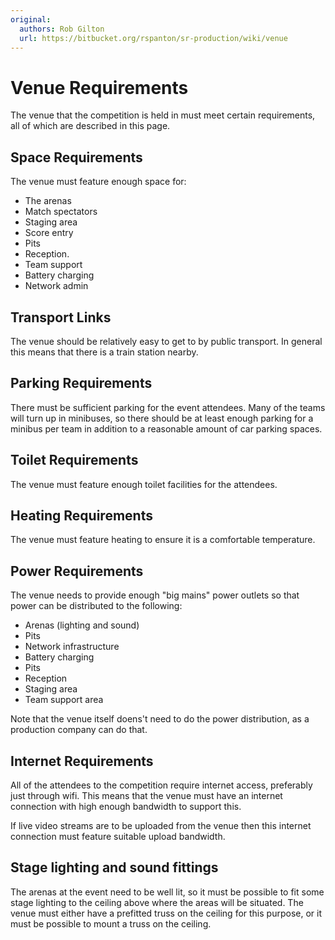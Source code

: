 ```yaml
---
original:
  authors: Rob Gilton
  url: https://bitbucket.org/rspanton/sr-production/wiki/venue
---
```

# Venue Requirements

The venue that the competition is held in must meet certain
requirements, all of which are described in this page.

## Space Requirements

The venue must feature enough space for:

 * The arenas
 * Match spectators
 * Staging area
 * Score entry
 * Pits
 * Reception.
 * Team support
 * Battery charging
 * Network admin

## Transport Links

The venue should be relatively easy to get to by public transport.  In
general this means that there is a train station nearby.

## Parking Requirements

There must be sufficient parking for the event attendees.  Many of the
teams will turn up in minibuses, so there should be at least enough
parking for a minibus per team in addition to a reasonable amount of
car parking spaces.

## Toilet Requirements

The venue must feature enough toilet facilities for the attendees.

## Heating Requirements

The venue must feature heating to ensure it is a comfortable temperature.

## Power Requirements

The venue needs to provide enough "big mains" power outlets so that
power can be distributed to the following:

 * Arenas (lighting and sound)
 * Pits
 * Network infrastructure
 * Battery charging
 * Pits
 * Reception
 * Staging area
 * Team support area

Note that the venue itself doens't need to do the power distribution,
as a production company can do that.

## Internet Requirements

All of the attendees to the competition require internet access,
preferably just through wifi.  This means that the venue must have an
internet connection with high enough bandwidth to support this.

If live video streams are to be uploaded from the venue then this
internet connection must feature suitable upload bandwidth.

## Stage lighting and sound fittings

The arenas at the event need to be well lit, so it must be possible to
fit some stage lighting to the ceiling above where the areas will be
situated.  The venue must either have a prefitted truss on the ceiling
for this purpose, or it must be possible to mount a truss on the
ceiling.
